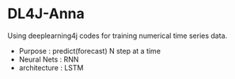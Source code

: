# DL4J-Anna
Using deeplearning4j codes for training numerical time series data. 


* Purpose : predict(forecast) N step at a time 
* Neural Nets : RNN
* architecture : LSTM 
